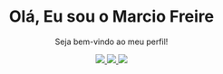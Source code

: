 <div align="center">
   <h1>  Olá, Eu sou o Marcio Freire </h1>
</div>
<div align="center">
 
   <p>Seja bem-vindo ao meu perfil!</p>
</div>

<div align="center"> 
   <a href = "mailto:marciofreire99@gmail.com" target="_blank">
    <img src="https://img.shields.io/badge/-Gmail-%23333?style=for-the-badge&logo=gmail&logoColor=purple">
  </a>
  <a href="" target="_blank">
    <img src="https://img.shields.io/badge/-LinkedIn-%230077B5?style=for-the-badge&logo=linkedin&logoColor=purple">
  </a> 
   <a href = "https://marciofreire99.github.io/portifolio-marcio/" target="_blank">
    <img src="https://img.shields.io/badge/-Website-ffffff?style=for-the-badge&logo=circle&logoColor=purple">
</a>
</div>
